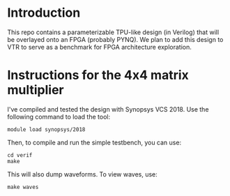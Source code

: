 # Introduction
This repo contains a parameterizable TPU-like design (in Verilog) that will be overlayed onto an FPGA (probably PYNQ). We plan to add this design to VTR to serve as a benchmark for FPGA architecture exploration. 

# Instructions for the 4x4 matrix multiplier
I've compiled and tested the design with Synopsys VCS 2018. Use the following command to load the tool:
```
module load synopsys/2018
```
Then, to compile and run the simple testbench, you can use:
```
cd verif
make
```
This will also dump waveforms. To view waves, use:
```
make waves
```
